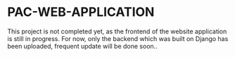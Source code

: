 # PAC-WEB-APPLICATION

This project is not completed yet, as the frontend of the website application is still in progress. For now, only the backend which was built on Django has been uploaded, frequent update will be done soon..
